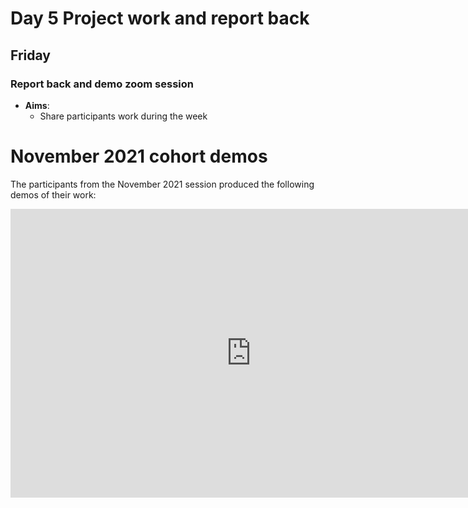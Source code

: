 # Day 5 Project work and report back 
## Friday 

### Report back and demo zoom session 
  - **Aims**: 
    - Share participants work during the week

# November 2021 cohort demos

The participants from the November 2021 session produced the following demos of their work:

<iframe src="https://docs.google.com/presentation/d/e/2PACX-1vRVYbHWxBngW4cTXFvCrpd0t_Uyjo98FLZwYgTUyJua80CDHcI7tgnw_YnEX85RcXMIbO03hrO5XZYY/embed?start=false&loop=false&delayms=3000" frameborder="0" width="770" height="462" allowfullscreen="true" mozallowfullscreen="true" webkitallowfullscreen="true"></iframe>
